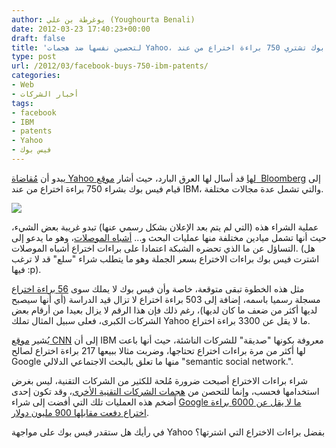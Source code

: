 ```yaml
---
author: يوغرطة بن علي (Youghourta Benali)
date: 2012-03-23 17:40:23+00:00
draft: false
title: 'لتحصين نفسها ضد هجمات Yahoo، فيس بوك تشتري 750 براءة اختراع من عند IBM  '
type: post
url: /2012/03/facebook-buys-750-ibm-patents/
categories:
- Web
- أخبار الشركات
tags:
- facebook
- IBM
- patents
- Yahoo
- فيس بوك
---
```


يبدو أن [مُقاضاة Yahoo لها](http://www.it-scoop.com/2012/03/facebooks-yahoo-patent-problem-3/) قد أسال لها العرق البارد، حيث أشار [موقع  Bloomberg](http://www.bloomberg.com/news/2012-03-22/facebook-is-said-to-buy-750-ibm-patents-to-boost-defenses.html) إلى قيام فيس بوك بشراء 750 براءة اختراع من عند IBM، والتي تشمل عدة مجالات مختلفة.




[![](http://www.it-scoop.com/wp-content/uploads/2012/03/facebook.jpeg)
](http://www.it-scoop.com/wp-content/uploads/2012/03/facebook.jpeg)




عملية الشراء هذه (التي لم يتم بعد الإعلان بشكل رسمي عنها) تبدو غريبة بعض الشيء، حيث أنها تشمل ميادين مختلفة منها عمليات البحث و... [أشباه الموصلات](http://www.eweek.com/c/a/IT-Management/Facebook-Taps-IBM-for-750-Patents-to-Help-Beat-Back-Legal-Claims-Report-392180/)، وهو ما يدعو إلى التساؤل عن ما الذي تحضره الشبكة اعتمادا على براءات اختراع أشباه الموصلات. (هل اشترت فيس بوك براءات الاختراع بسعر الجملة وهو ما يتطلب شراء "سلع" قد لا ترغب فيها :p).




مثل هذه الخطوة تبقى متوقعة، خاصة وأن فيس بوك لا يملك سوى [56 براءة اختراع](http://edition.cnn.com/2012/03/23/tech/social-media/facebook-ibm-patents/) مسجلة رسميا باسمه، إضافة إلى 503 براءة اختراع لا تزال قيد الدراسة (أي أنها سيصبح لديها أكثر من ضعف ما كان لديها)، رغم ذلك فإن هذا الرقم لا يزال بعيدا من أرقام بعض الشركات الكبرى، فعلى سبيل المثال تملك Yahoo ما لا يقل عن 3300 براءة اختراع.




يُشير [موقع CNN](http://edition.cnn.com/2012/03/23/tech/social-media/facebook-ibm-patents/) إلى أن IBM معروفة بكونها "صديقة" للشركات الناشئة، حيث أنها باعت لها أكثر من مرة براءات اختراع تحتاجها، وضربت مثالا ببيعها 217 براءة اختراع لصالح Google منها ما تعلق بالبحث الاجتماعي الدلالي "semantic social network.".




شراء براءات الاختراع أصبحت ضرورة مُلحة للكثير من الشركات التقنية، ليس بغرض استخدامها فحسب، وإنما للتحصن من [هجمات الشركات التقنية الأخرى](http://www.it-scoop.com/2010/08/paul-allen-sues-11-companies/)، وقد تكون إحدى أضخم هذه العمليات تلك التي أفضت إلى شراء [Google ما لا يقل عن 6000 براءة اختراع دفعت مقابلها 900 مليون دولار](http://www.it-scoop.com/2011/04/google-6000-patents-900-millions/).




في رأيك هل ستقدر فيس بوك على مواجهة Yahoo بفضل براءات الاختراع التي اشترتها؟
